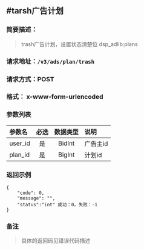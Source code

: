 
#tarsh广告计划
---
### 简要描述：
> trash广告计划，设置状态清楚位
> dsp_adlib:plans

### 请求地址：```/v3/ads/plan/trash```

### 请求方式：POST

### 格式： x-www-form-urlencoded

### 参数列表

|参数名 | 必选 | 数据类型 | 说明|
|:---   | :--: | :------: | :---|
|user_id|是|BidInt|广告主id
|plan_id|是|BigInt|计划id


### 返回示例
```
{
    "code": 0,
    "message": "",
    "status":"int" 成功：0，失败：-1
}
```
### 备注
>具体的返回码见错误代码描述

　
　
　